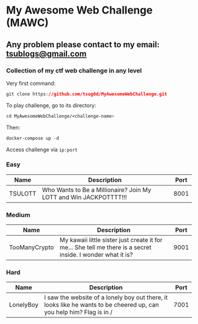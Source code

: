 # My Awesome Web Challenge (MAWC)
## Any problem please contact to my email: tsublogs@gmail.com

### Collection of my ctf web challenge in any level
Very first command: 
```css
git clone https://github.com/tsug0d/MyAwesomeWebChallenge.git
```

To play challenge, go to its directory:
```css
cd MyAwesomeWebChallenge/<challenge-name>
```

Then:
```css
docker-compose up -d
```

Access challenge via `ip:port`

### Easy
| Name    | Description                                                       | Port |
|---------|-------------------------------------------------------------------|------|
| TSULOTT | Who Wants to Be a Millionaire? Join My LOTT and Win JACKPOTTTT!!! | 8001 |

### Medium
| Name          | Description                                                                                                 | Port |
|---------------|-------------------------------------------------------------------------------------------------------------|------|
| TooManyCrypto | My kawaii little sister just create it for me... She tell me there is a secret inside. I wonder what it is? | 9001 |

### Hard
| Name      | Description                                                                                                          | Port |
|-----------|----------------------------------------------------------------------------------------------------------------------|------|
| LonelyBoy | I saw the website of a lonely boy out there, it looks like he wants to be cheered up, can you help him? Flag is in / | 7001 |
